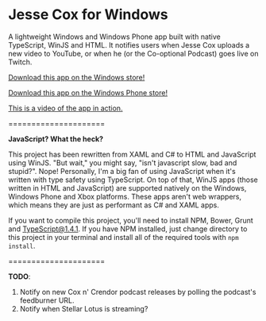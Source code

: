 Jesse Cox for Windows
=====================

A lightweight Windows and Windows Phone app built with native TypeScript, WinJS and HTML. It notifies users when Jesse Cox uploads a new video to YouTube, or when he (or the Co-optional Podcast) goes live on Twitch. 

[Download this app on the Windows store!](http://apps.microsoft.com/windows/app/jesse-cox-for-windows/3911c24b-4b3b-4247-9932-439b68974b58)

[Download this app on the Windows Phone store!](http://www.windowsphone.com/s?appid=c0562347-055c-4812-a6f7-8f6020f3388c)

[This is a video of the app in action.](https://www.youtube.com/watch?v=-iNRvat2QBA)

=====================

**JavaScript? What the heck?**

This project has been rewritten from XAML and C# to HTML and JavaScript using WinJS. "But wait,"  you might say, "isn't javascript slow, bad and stupid?". Nope! Personally, I'm a big fan of using JavaScript when it's written with type safety using TypeScript. On top of that, WinJS apps (those written in HTML and JavaScript) are supported natively on the Windows, Windows Phone and Xbox platforms. These apps aren't web wrappers, which means they are just as performant as C# and XAML apps. 

If you want to compile this project, you'll need to install NPM, Bower, Grunt and TypeScript@1.4.1. If you have NPM installed, just change directory to this project in your terminal and install all of the required tools with `npm install`.

=====================

**TODO**:

1. Notify on new Cox n' Crendor podcast releases by polling the podcast's feedburner URL.
2. Notify when Stellar Lotus is streaming?

